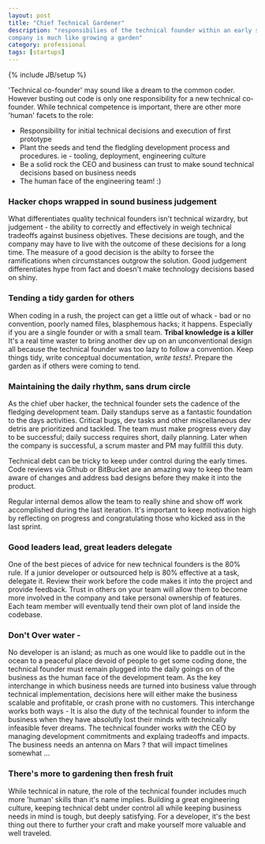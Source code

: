 ```yaml
---
layout: post
title: "Chief Technical Gardener"
description: "responsibilies of the technical founder within an early stage
company is much like growing a garden"
category: professional 
tags: [startups]
---
```

{% include JB/setup %}

'Technical co-founder' may sound like a dream to the common coder. However busting out code is only one responsibility for a new technical co-founder.
While technical competence is important, there are other more 'human' facets to the role:

* Responsibility for initial technical decisions and execution of first prototype
* Plant the seeds and tend the fledgling development process and procedures. ie - tooling, deployment, engineering culture
* Be a solid rock the CEO and business can trust to make sound technical decisions based on business needs 
* The human face of the engineering team! :)

### Hacker chops wrapped in sound business judgement
What differentiates quality technical founders isn't technical wizardry, but judgement - the ability to correctly and effectively in weigh technical tradeoffs against business objetives. These decisions are tough, and the company may have to live with the outcome of these decisions for a long time. The measure of a good decision is the abilty to forsee the ramifications when circumstances outgrow the solution. Good judgement differentiates hype from fact and doesn't make technology decisions based on shiny.

### Tending a tidy garden for others
When coding in a rush, the project can get a little out of whack - bad or no convention, poorly named files, blasphemous hacks; it happens. Especially if you are a single founder or with a small team. **Tribal knowledge is a killer**  It's a real time waster to bring another dev up on an unconventional design all because the technical founder was too lazy to follow a convention. Keep things tidy, write conceptual documentation, *write tests!*. Prepare the garden as if others were coming to tend.

### Maintaining the daily rhythm, sans drum circle
As the chief uber hacker, the technical founder sets the cadence of the fledging development team. Daily standups serve as a fantastic foundation to the days activities. Critical bugs, dev tasks and other miscellaneous dev detris are prioritized and tackled. The team must make progress every day to be successful; daily success requires short, daily planning. Later when the company is successful, a scrum master and PM may fullfill this duty.

Technical debt can be tricky to keep under control during the early times. Code reviews via Github or BitBucket are an amazing way to keep the team aware of changes and address bad designs before they make it into the product.

Regular internal demos allow the team to really shine and show off work accomplished during the last iteration. It's important to keep motivation high by reflecting on progress and congratulating those who kicked ass in the last sprint.

### Good leaders lead, great leaders delegate
One of the best pieces of advice for new technical founders is the 80% rule. If a junior developer or outsourced help is 80% effective at a task, delegate it. Review their work before the code makes it into the project and provide feedback. Trust in others on your team will allow them to become more involved in the company and take personal ownership of features. Each team member will eventually tend their own plot of land inside the codebase.

### Don't Over water - 
No developer is an island; as much as one would like to paddle out in the ocean to a peaceful place devoid of people to get some coding done, the technical founder must remain plugged into the daily goings on of the business as the human face of the development team. As the key interchange in which business needs are turned into business value through technical implementation, decisions here will either make the business scalable and profitable, or crash prone with no customers. This interchange works both ways - It is also the duty of the technical founder to inform the business when they have absolutly lost their minds with technically infeasible fever dreams. The technical founder works *with* the CEO by managing development commitments and explaing tradeoffs and impacts. The business needs an antenna on Mars ? that will impact timelines somewhat ...

### There's more to gardening then fresh fruit
While technical in nature, the role of the technical founder includes much more 'human' skills than it's name implies. Building a great engineering culture, keeping technical debt under control all while keeping business needs in mind is tough, but deeply satisfying. For a developer, it's the best thing out there to further your craft and make yourself more valuable and well traveled.
